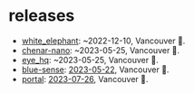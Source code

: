 # releases
 - [white_elephant](./designs/white_elephant.md): ~2022-12-10, Vancouver 🌈.
 - [chenar-nano](./designs/chenar-nano.md): ~2023-05-25, Vancouver 🌈.
 - [eye_hq](./designs/eye_hq.md): ~2023-05-25, Vancouver 🌈.
 - [blue-sense](./designs/blue-sense.md): [2023-05-22](https://medium.com/@arash-kamangir/blue-sense-93dd45e7e588), Vancouver 🌈.
 - [portal](./designs/portal.md): [2023-07-26](https://medium.com/@arash-kamangir/cv-update-and-portal-release-73ee08ac36d1), Vancouver 🌈.
